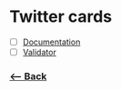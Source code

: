 # Twitter cards

- [ ] [Documentation](https://dev.twitter.com/cards/overview)
- [ ] [Validator](https://cards-dev.twitter.com/validator)

### [<-- Back](https://github.com/simoneas02/crazy-learning/)
